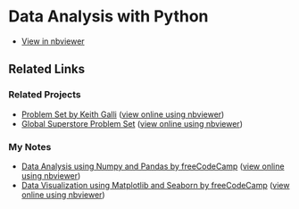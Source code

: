 # Data Analysis with Python
- [View in nbviewer](https://nbviewer.org/github/LEPK02/pandas-seaborn/blob/main/.ipynb_checkpoints/Pokemon-checkpoint.ipynb)
## Related Links
### Related Projects
- [Problem Set by Keith Galli](https://github.com/LEPK02/CodingNotes/tree/main/Python/Keith%20Galli/Solving%20real%20world%20data%20science%20tasks%20with%20Python%20Pandas) ([view online using nbviewer](https://nbviewer.org/github/LEPK02/CodingNotes/blob/main/Python/Keith%20Galli/Solving%20real%20world%20data%20science%20tasks%20with%20Python%20Pandas/Solving%20real%20world%20data%20science%20tasks%20with%20Python%20Pandas.ipynb))
- [Global Superstore Problem Set](https://github.com/LEPK02/CodingNotes/tree/main/Python/Practice/GlobalSuperstore) ([view online using nbviewer](https://nbviewer.org/github/LEPK02/CodingNotes/blob/main/Python/Practice/GlobalSuperstore/Quiz.ipynb))
### My Notes
- [Data Analysis using Numpy and Pandas by freeCodeCamp](https://github.com/LEPK02/CodingNotes/tree/main/Python/freeCodeCamp.org/Data%20Analysis%20with%20Python%20Course%20-%20Numpy%2C%20Pandas%2C%20Data%20Visualization/Numpy%20and%20Pandas) ([view online using nbviewer](https://nbviewer.org/github/LEPK02/CodingNotes/blob/main/Python/freeCodeCamp.org/Data%20Analysis%20with%20Python%20Course%20-%20Numpy%2C%20Pandas%2C%20Data%20Visualization/Numpy%20and%20Pandas/Numpy%20and%20Pandas.ipynb))
- [Data Visualization using Matplotlib and Seaborn by freeCodeCamp](https://github.com/LEPK02/CodingNotes/tree/main/Python/freeCodeCamp.org/Matplotlib%20and%20Seaborn) ([view online using nbviewer](https://nbviewer.org/github/LEPK02/CodingNotes/blob/main/Python/freeCodeCamp.org/Matplotlib%20and%20Seaborn/Matplotlib%20and%20Seaborn.ipynb))
